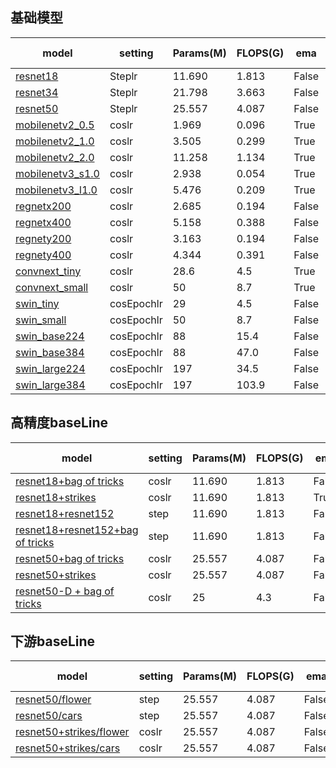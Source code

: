 ## 基础模型

| model            | setting | Params(M) | FLOPS(G) | ema   | train size | bs   | epoch | test size | top-1 |
| ---------------- | ------- | --------- | -------- | ----- | ---------- | ---- | ----- | --------- | ----- |
| [resnet18](https://gitlab.bj.sensetime.com/spring2/united-perception/-/blob/dev/configs/cls/resnet/res18.yaml)         | Steplr  | 11.690    | 1.813    | False | 224        | 1024 | 100   | 224       | [70.32](http://spring.sensetime.com/dropadmin/$/6V3ZX.pth) |
| [resnet34](https://gitlab.bj.sensetime.com/spring2/united-perception/-/blob/dev/configs/cls/resnet/res34.yaml)        | Steplr  | 21.798    | 3.663    | False | 224        | 1024 | 100   | 224       | [74.14](http://spring.sensetime.com/dropadmin/$/gzI7Y.pth) |
| [resnet50](https://gitlab.bj.sensetime.com/spring2/united-perception/-/blob/dev/configs/cls/resnet/res50.yaml)         | Steplr  | 25.557    | 4.087    | False | 224        | 1024 | 100   | 224       | [76.76](http://spring.sensetime.com/dropadmin/$/xTc3C.pth) |
| [mobilenetv2_0.5](https://gitlab.bj.sensetime.com/spring2/united-perception/-/blob/dev/configs/cls/mobilenetv2/mbv2_0.5_batch1k_epoch250_coslr_nesterov_wd0.00004_bn_nowd_fp16_ema.yaml)  | coslr   | 1.969     | 0.096    | True  | 224        | 1024 | 350   | 224       | [65.36](http://spring.sensetime.com/dropadmin/$/IvZlV.pth) |
| [mobilenetv2_1.0](https://gitlab.bj.sensetime.com/spring2/united-perception/-/blob/dev/configs/cls/mobilenetv2/mbv2_1.0_batch1k_epoch250_coslr_nesterov_wd0.00004_bn_nowd_fp16_ema.yaml)  | coslr   | 3.505     | 0.299    | True  | 224        | 1024 | 350   | 224       | [73.35](http://spring.sensetime.com/dropadmin/$/tEVfp.pth) |
| [mobilenetv2_2.0](https://gitlab.bj.sensetime.com/spring2/united-perception/-/blob/dev/configs/cls/mobilenetv2/mbv2_2.0_batch1k_epoch250_coslr_nesterov_wd0.00004_bn_nowd_fp16_ema.yaml)  | coslr   | 11.258    | 1.134    | True  | 224        | 1024 | 350   | 224       | [77.56](http://spring.sensetime.com/dropadmin/$/Gwep5.pth) |
| [mobilenetv3_s1.0](https://gitlab.bj.sensetime.com/spring2/united-perception/-/blob/dev/configs/cls/mobilenetv3/mbv3_small_1.0_batch1k_epoch350_coslr_nesterov_wd0.00003_bn_nowd_fp16_ema0.9999_dropout0.2.yaml) | coslr   | 2.938     | 0.054    | True  | 224        | 1024 | 350   | 224       | [67.97](http://spring.sensetime.com/dropadmin/$/usFKo.pth) |
| [mobilenetv3_l1.0](https://gitlab.bj.sensetime.com/spring2/united-perception/-/blob/dev/configs/cls/mobilenetv3/mbv3_large_1.0_batch1k_epoch350_coslr_nesterov_wd0.00003_bn_nowd_fp16_ema0.9999_dropout0.2.yaml) | coslr   | 5.476     | 0.209    | True  | 224        | 1024 | 350   | 224       | [75.17](http://spring.sensetime.com/dropadmin/$/pW8Ha.pth) |
| [regnetx200](https://gitlab.bj.sensetime.com/spring2/united-perception/-/blob/dev/configs/cls/regnet/reg_x200.yaml)       | coslr   | 2.685     | 0.194    | False | 224        | 1024 | 100   | 224       | [68.23](http://spring.sensetime.com/dropadmin/$/frY4P.pth) |
| [regnetx400](https://gitlab.bj.sensetime.com/spring2/united-perception/-/blob/dev/configs/cls/regnet/reg_x400.yaml)       | coslr   | 5.158     | 0.388    | False | 224        | 1024 | 100   | 224       | [71.92](http://spring.sensetime.com/dropadmin/$/Tfi7x.pth) |
| [regnety200](https://gitlab.bj.sensetime.com/spring2/united-perception/-/blob/dev/configs/cls/regnet/reg_y200.yaml)       | coslr   | 3.163     | 0.194    | False | 224        | 1024 | 100   | 224       | [69.96](http://spring.sensetime.com/dropadmin/$/6pJ98.pth) |
| [regnety400](https://gitlab.bj.sensetime.com/spring2/united-perception/-/blob/dev/configs/cls/regnet/reg_y400.yaml)       | coslr   | 4.344     | 0.391    | False | 224        | 1024 | 100   | 224       | [73.41](http://spring.sensetime.com/dropadmin/$/UkYVg.pth) |
| [convnext_tiny](https://gitlab.bj.sensetime.com/spring2/united-perception/-/blob/dev/configs/cls/convnext/convnext_t.yaml)    | coslr   | 28.6      | 4.5      | True  | 224        | 4096 | 300   | 224       | [81.22](http://spring.sensetime.com/dropadmin/$/9OG32.pth) |
| [convnext_small](https://gitlab.bj.sensetime.com/spring2/united-perception/-/blob/dev/configs/cls/convnext/convnext_s.yaml)   | coslr   | 50        | 8.7      | True  | 224        | 4096 | 300   | 224       | [82.74](http://spring.sensetime.com/dropadmin/$/TnSaP.pth) |
| [swin_tiny](https://gitlab.bj.sensetime.com/spring2/united-perception/-/blob/dev/configs/cls/swin/swin_transformer_tiny.yaml)   | cosEpochlr   | 29        | 4.5      | False  | 224        | 1024 | 300   | 224       | [81.17](http://spring.sensetime.com/dropadmin/$/JvUYr.pth) |
| [swin_small](https://gitlab.bj.sensetime.com/spring2/united-perception/-/blob/dev/configs/cls/swin/swin_transformer_small.yaml)   | cosEpochlr   | 50        | 8.7      | False  | 224        | 1024 | 300   | 224       | [83.18](http://spring.sensetime.com/dropadmin/$/bB3wr.pth) |
| [swin_base224](https://gitlab.bj.sensetime.com/spring2/united-perception/-/blob/dev/configs/cls/swin/swin_transformer_base_224.yaml)   | cosEpochlr   | 88        | 15.4      | False  | 224        | 1024 | 300   | 224       | [83.42](http://spring.sensetime.com/dropadmin/$/uWcSZ.pth) |
| [swin_base384](https://gitlab.bj.sensetime.com/spring2/united-perception/-/blob/dev/configs/cls/swin/swin_transformer_base_384.yaml)   | cosEpochlr   | 88        | 47.0      | False  | 384        | 1024 | 300   | 384       | [84.15](http://spring.sensetime.com/dropadmin/$/MxWpX.pth) |
| [swin_large224](https://gitlab.bj.sensetime.com/spring2/united-perception/-/blob/dev/configs/cls/swin/swin_transformer_large_224.yaml)   | cosEpochlr   | 197        | 34.5      | False  | 224        | 1024 | 300   | 224       | [86.25](http://spring.sensetime.com/dropadmin/$/wwuVS.pth) |
| [swin_large384](https://gitlab.bj.sensetime.com/spring2/united-perception/-/blob/dev/configs/cls/swin/swin_transformer_large_384.yaml)   | cosEpochlr   | 197        | 103.9      | False  | 384        | 1024 | 300   | 384       | [86.98](http://spring.sensetime.com/dropadmin/$/uTygC.pth) |


## 高精度baseLine

| model                                | setting | Params(M) | FLOPS(G) | ema   | train size | bs   | epoch | test size | top-1 |
| ------------------------------------ | ------- | --------- | -------- | ----- | ---------- | ---- | ----- | --------- | ----- |
| [resnet18+bag of tricks](https://gitlab.bj.sensetime.com/spring2/united-perception/-/blob/master/configs/cls/resnet/res18_200e_bag_of_tricks.yaml)               | coslr   | 11.690    | 1.813    | False | 224        | 2048 | 200   | 224       | [70.95](http://spring.sensetime.com/dropadmin/$/y1yYv.pth) |
| [resnet18+strikes](https://gitlab.bj.sensetime.com/spring2/united-perception/-/blob/master/configs/cls/resnet/res18_strikes_300e_bce.yaml)                     | coslr   | 11.690    | 1.813    | True  | 224        | 2048 | 300   | 224       | [72.78](http://spring.sensetime.com/dropadmin/$/NvSuV.pth) |
| [resnet18+resnet152](https://gitlab.bj.sensetime.com/spring2/united-perception/-/blob/master/configs/cls/resnet/res18_kd.yaml)                   | step    | 11.690    | 1.813    | False | 224        | 2048 | 180   | 224       | [72.83](http://spring.sensetime.com/dropadmin/$/V91sb.pth) |
| [resnet18+resnet152+bag of tricks](https://gitlab.bj.sensetime.com/spring2/united-perception/-/blob/master/configs/cls/resnet/res18_kd_bag_of_tricks.yaml)     | step    | 11.690    | 1.813    | False | 224        | 2048 | 180   | 224       | [73.03](http://spring.sensetime.com/dropadmin/$/1VTEm.pth)|
| [resnet50+bag of tricks](https://gitlab.bj.sensetime.com/spring2/united-perception/-/blob/master/configs/cls/resnet/res50_200e_bag_of_tricks.yaml)               | coslr   | 25.557    | 4.087    | False | 224        | 2048 | 200   | 224       | [78.21](http://spring.sensetime.com/dropadmin/$/Fl6M3.pth) |
| [resnet50+strikes](https://gitlab.bj.sensetime.com/spring2/united-perception/-/blob/master/configs/cls/resnet/res50_strikes_300e_bce.yaml)                     | coslr   | 25.557    | 4.087    | False | 224        | 2048 | 300   | 224       | [79.16](http://spring.sensetime.com/dropadmin/$/Y9Ax7.pth) |
| [resnet50-D + bag of tricks](https://gitlab.bj.sensetime.com/spring2/united-perception/-/blob/master/configs/cls/resnet/resnet50D_bag_of_tricks.yaml)           | coslr   | 25        | 4.3      | False | 224        | 2048 | 200   | 224       | 78.9  |

## 下游baseLine

| model                                | setting | Params(M) | FLOPS(G) | ema   | train size | bs   | epoch | test size | top-1 |
| ------------------------------------ | ------- | --------- | -------- | ----- | ---------- | ---- | ----- | --------- | ----- |
| [resnet50/flower](https://gitlab.bj.sensetime.com/spring2/united-perception/-/blob/master/configs/cls/resnet/downstream/res50_flower.yaml)                      | step    | 25.557    | 4.087    | False | 224        | 64   | 150   | 224       | [96.86](http://spring.sensetime.com/dropadmin/$/RENr8.pth) |
| [resnet50/cars](https://gitlab.bj.sensetime.com/spring2/united-perception/-/blob/master/configs/cls/resnet/downstream/res50_car.yaml)                        | step    | 25.557    | 4.087    | False | 224        | 64   | 150   | 224       | [92.06](http://spring.sensetime.com/dropadmin/$/ACDmC.pth) |
| [resnet50+strikes/flower](https://gitlab.bj.sensetime.com/spring2/united-perception/-/blob/master/configs/cls/resnet/downstream/res50_flower_strikes.yaml)              | coslr    | 25.557    | 4.087    | False | 224        | 64   | 300   | 224       | [97.26](http://spring.sensetime.com/dropadmin/$/kTvQh.pth) |
| [resnet50+strikes/cars](https://gitlab.bj.sensetime.com/spring2/united-perception/-/blob/master/configs/cls/resnet/downstream/res50_car_strikes.yaml)                | coslr    | 25.557    | 4.087    | False | 224        | 64   | 300   | 224       | [93.52](http://spring.sensetime.com/dropadmin/$/N6hvm.pth) |
